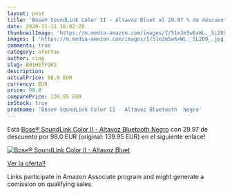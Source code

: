```yaml
---
layout: post
title: 'Bose® SoundLink Color II - Altavoz Bluet al 29.97 % de descuento'
date: 2020-11-11 16:02:28
thumbnailImage: 'https://m.media-amazon.com/images/I/51e3m5w6xWL._SL200_.jpg'
images: [ 'https://m.media-amazon.com/images/I/51e3m5w6xWL._SL200_.jpg' ]
comments: true
category: ofertas
author: ring
slug: B01HETFQKS
description:
actualPrice: 98.0 EUR
currency: EUR
price: 98.0
comparePrice: 139.95 EUR
inStock: true
prodname: 'Bose® SoundLink Color II - Altavoz Bluetooth  Negro'
---
```


Está [Bose® SoundLink Color II - Altavoz Bluetooth  Negro](https://www.amazon.es/dp/B01HETFQKS/?tag=tolees-21) con 29.97 de descuento por 98.0 EUR (original: 139.95 EUR) en el siguiente enlace!

[![Bose® SoundLink Color II - Altavoz Bluet](https://m.media-amazon.com/images/I/51e3m5w6xWL._SL200_.jpg)](https://www.amazon.es/dp/B01HETFQKS/?tag=tolees-21)

[Ver la oferta!!](https://www.amazon.es/dp/B01HETFQKS/?tag=tolees-21)

Links participate in Amazon Associate program and might generate a comission on qualifying sales


